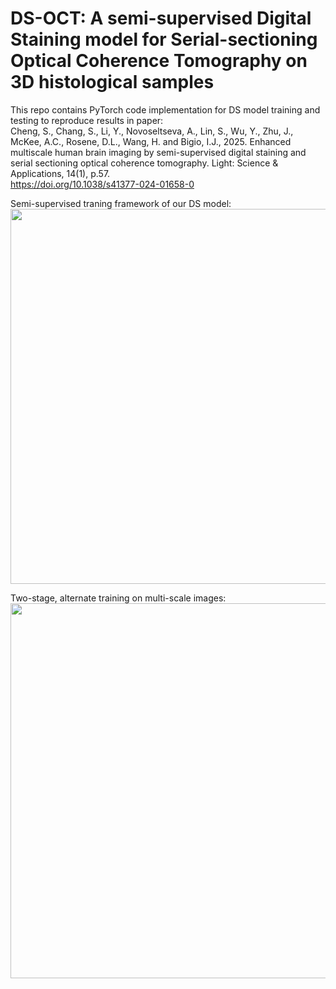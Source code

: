# DS-OCT: A semi-supervised Digital Staining model for Serial-sectioning Optical Coherence Tomography on 3D histological samples
This repo contains PyTorch code implementation for DS model training and testing to reproduce results in paper:\
Cheng, S., Chang, S., Li, Y., Novoseltseva, A., Lin, S., Wu, Y., Zhu, J., McKee, A.C., Rosene, D.L., Wang, H. and Bigio, I.J., 2025. Enhanced multiscale human brain imaging by semi-supervised digital staining and serial sectioning optical coherence tomography. Light: Science & Applications, 14(1), p.57. \
https://doi.org/10.1038/s41377-024-01658-0


Semi-supervised traning framework of our DS model:\
<img src="https://github.com/user-attachments/assets/8216efdc-35f5-44c0-a64b-144e660a2625"  width="600" />

Two-stage, alternate training on multi-scale images:\
<img src="https://github.com/user-attachments/assets/7a7daa61-c03d-4de5-b155-410992502359"  width="600" />
